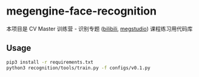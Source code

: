 # megengine-face-recognition

本项目是 CV Master 训练营 - 识别专题 ([bilibili](https://www.bilibili.com/video/BV1Cz4y1y7k1), [megstudio](https://studio.brainpp.com/projects/2977)) 课程练习用代码库

## Usage

```bash
pip3 install -r requirements.txt
python3 recognition/tools/train.py -f configs/v0.1.py
```
